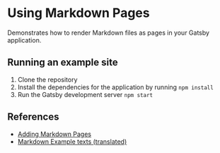 # Using Markdown Pages

Demonstrates how to render Markdown files as pages in your Gatsby application.

## Running an example site

1.  Clone the repository
3.  Install the dependencies for the application by running `npm install`
4.  Run the Gatsby development server `npm start`

## References

- [Adding Markdown Pages](https://www.gatsbyjs.com/docs/adding-markdown-pages/)
- [Markdown Example texts (translated)](https://github.com/leckeressen)